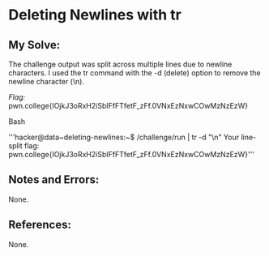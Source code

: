 # Deleting Newlines with tr

## My Solve:
The challenge output was split across multiple lines due to newline characters.
I used the tr command with the -d (delete) option to remove the newline character (\n). 

*Flag:* pwn.college{IOjkJ3oRxH2iSbIFfFTfetF_zFf.0VNxEzNxwCOwMzNzEzW}

Bash

'''hacker@data\~deleting-newlines:~$ /challenge/run | tr -d "\n"
Your line-split flag: pwn.college{IOjkJ3oRxH2iSbIFfFTfetF_zFf.0VNxEzNxwCOwMzNzEzW}'''


## Notes and Errors:
None.

## References:
None.
